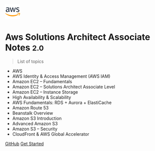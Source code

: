 <!-- _coverpage.md -->

![logo](favicon.ico)

# Aws Solutions Architect Associate Notes <small>2.0</small>

> List of topics

- AWS
- AWS Identity & Access Management (AWS IAM)
- Amazon EC2 – Fundamentals
- Amazon EC2 – Solutions Architect Associate Level
- Amazon EC2 – Instance Storage
- High Availability & Scalability
- AWS Fundamentals: RDS + Aurora + ElastiCache
- Amazon Route 53
- Beanstalk Overview
- Amazon S3 Introduction
- Advanced Amazon S3
- Amazon S3 – Security
- CloudFront & AWS Global Accelerator

[GitHub](https://github.com/asifvora/aws-solutions-architect-associate-notes)
[Get Started](#aws-solutions-architect-associate-notes)
